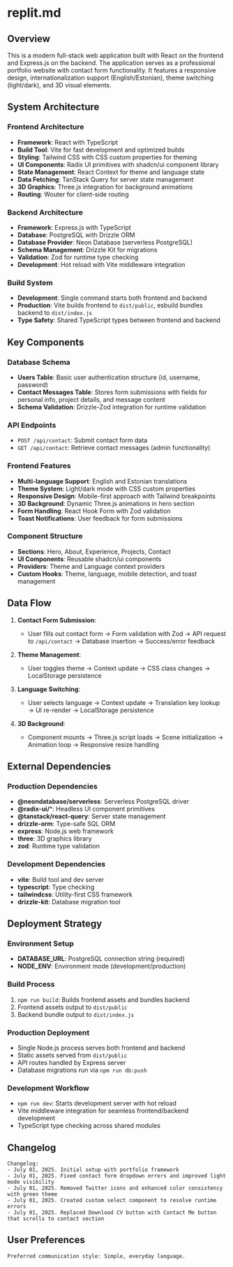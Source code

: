 # replit.md

## Overview

This is a modern full-stack web application built with React on the frontend and Express.js on the backend. The application serves as a professional portfolio website with contact form functionality. It features a responsive design, internationalization support (English/Estonian), theme switching (light/dark), and 3D visual elements.

## System Architecture

### Frontend Architecture
- **Framework**: React with TypeScript
- **Build Tool**: Vite for fast development and optimized builds
- **Styling**: Tailwind CSS with CSS custom properties for theming
- **UI Components**: Radix UI primitives with shadcn/ui component library
- **State Management**: React Context for theme and language state
- **Data Fetching**: TanStack Query for server state management
- **3D Graphics**: Three.js integration for background animations
- **Routing**: Wouter for client-side routing

### Backend Architecture
- **Framework**: Express.js with TypeScript
- **Database**: PostgreSQL with Drizzle ORM
- **Database Provider**: Neon Database (serverless PostgreSQL)
- **Schema Management**: Drizzle Kit for migrations
- **Validation**: Zod for runtime type checking
- **Development**: Hot reload with Vite middleware integration

### Build System
- **Development**: Single command starts both frontend and backend
- **Production**: Vite builds frontend to `dist/public`, esbuild bundles backend to `dist/index.js`
- **Type Safety**: Shared TypeScript types between frontend and backend

## Key Components

### Database Schema
- **Users Table**: Basic user authentication structure (id, username, password)
- **Contact Messages Table**: Stores form submissions with fields for personal info, project details, and message content
- **Schema Validation**: Drizzle-Zod integration for runtime validation

### API Endpoints
- `POST /api/contact`: Submit contact form data
- `GET /api/contact`: Retrieve contact messages (admin functionality)

### Frontend Features
- **Multi-language Support**: English and Estonian translations
- **Theme System**: Light/dark mode with CSS custom properties
- **Responsive Design**: Mobile-first approach with Tailwind breakpoints
- **3D Background**: Dynamic Three.js animations in hero section
- **Form Handling**: React Hook Form with Zod validation
- **Toast Notifications**: User feedback for form submissions

### Component Structure
- **Sections**: Hero, About, Experience, Projects, Contact
- **UI Components**: Reusable shadcn/ui components
- **Providers**: Theme and Language context providers
- **Custom Hooks**: Theme, language, mobile detection, and toast management

## Data Flow

1. **Contact Form Submission**:
   - User fills out contact form → Form validation with Zod → API request to `/api/contact` → Database insertion → Success/error feedback

2. **Theme Management**:
   - User toggles theme → Context update → CSS class changes → LocalStorage persistence

3. **Language Switching**:
   - User selects language → Context update → Translation key lookup → UI re-render → LocalStorage persistence

4. **3D Background**:
   - Component mounts → Three.js script loads → Scene initialization → Animation loop → Responsive resize handling

## External Dependencies

### Production Dependencies
- **@neondatabase/serverless**: Serverless PostgreSQL driver
- **@radix-ui/***: Headless UI component primitives
- **@tanstack/react-query**: Server state management
- **drizzle-orm**: Type-safe SQL ORM
- **express**: Node.js web framework
- **three**: 3D graphics library
- **zod**: Runtime type validation

### Development Dependencies
- **vite**: Build tool and dev server
- **typescript**: Type checking
- **tailwindcss**: Utility-first CSS framework
- **drizzle-kit**: Database migration tool

## Deployment Strategy

### Environment Setup
- **DATABASE_URL**: PostgreSQL connection string (required)
- **NODE_ENV**: Environment mode (development/production)

### Build Process
1. `npm run build`: Builds frontend assets and bundles backend
2. Frontend assets output to `dist/public`
3. Backend bundle output to `dist/index.js`

### Production Deployment
- Single Node.js process serves both frontend and backend
- Static assets served from `dist/public`
- API routes handled by Express server
- Database migrations run via `npm run db:push`

### Development Workflow
- `npm run dev`: Starts development server with hot reload
- Vite middleware integration for seamless frontend/backend development
- TypeScript type checking across shared modules

## Changelog

```
Changelog:
- July 01, 2025. Initial setup with portfolio framework
- July 01, 2025. Fixed contact form dropdown errors and improved light mode visibility
- July 01, 2025. Removed Twitter icons and enhanced color consistency with green theme
- July 01, 2025. Created custom select component to resolve runtime errors
- July 01, 2025. Replaced Download CV button with Contact Me button that scrolls to contact section
```

## User Preferences

```
Preferred communication style: Simple, everyday language.
```
